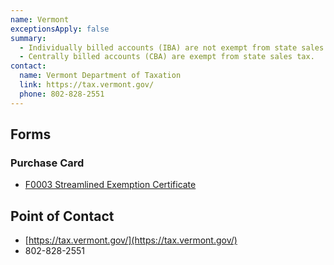 ```yaml
---
name: Vermont
exceptionsApply: false
summary:
  - Individually billed accounts (IBA) are not exempt from state sales tax.
  - Centrally billed accounts (CBA) are exempt from state sales tax.
contact:
  name: Vermont Department of Taxation
  link: https://tax.vermont.gov/
  phone: 802-828-2551
---
```


## Forms

### Purchase Card

* [F0003 Streamlined Exemption Certificate](https://tax.vermont.gov/business/nonprofits/exemption-certificates)

## Point of Contact
- [https://tax.vermont.gov/](https://tax.vermont.gov/)
- 802-828-2551